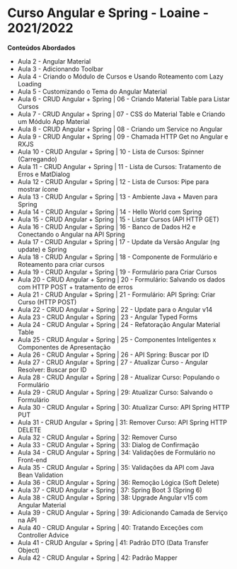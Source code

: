 # Curso Angular e Spring - Loaine - 2021/2022

**Conteúdos Abordados**

 - Aula 2 - Angular Material
 - Aula 3 - Adicionando Toolbar
 - Aula 4 - Criando o Módulo de Cursos e Usando Roteamento com Lazy Loading
 - Aula 5 - Customizando o Tema do Angular Material
 - Aula 6  - CRUD Angular + Spring | 06 - Criando Material Table para Listar Cursos
 - Aula 7  - CRUD Angular + Spring | 07 - CSS do Material Table e Criando um Módulo App Material
 - Aula 8  - CRUD Angular + Spring | 08 - Criando um Service no Angular
 - Aula 9  - CRUD Angular + Spring | 09 - Chamada HTTP Get no Angular e RXJS
 - Aula 10 - CRUD Angular + Spring | 10 - Lista de Cursos: Spinner (Carregando)
 - Aula 11 - CRUD Angular + Spring | 11 - Lista de Cursos: Tratamento de Erros e MatDialog
 - Aula 12 - CRUD Angular + Spring | 12 - Lista de Cursos: Pipe para mostrar ícone
 - Aula 13 - CRUD Angular + Spring | 13 - Ambiente Java + Maven para Spring
 - Aula 14 - CRUD Angular + Spring | 14 - Hello World com Spring
 - Aula 15 - CRUD Angular + Spring | 15 - Listar Cursos (API HTTP GET)
 - Aula 16 - CRUD Angular + Spring | 16 - Banco de Dados H2 e Conectando o Angular na API Spring
 - Aula 17 - CRUD Angular + Spring | 17 - Update da Versão Angular (ng update) e Spring
 - Aula 18 - CRUD Angular + Spring | 18 - Componente de Formulário e Roteamento para criar cursos
 - Aula 19 - CRUD Angular + Spring | 19 - Formulário para Criar Cursos
 - Aula 20 - CRUD Angular + Spring | 20 - Formulário: Salvando os dados com HTTP POST + tratamento de erros
 - Aula 21 - CRUD Angular + Spring | 21 - Formulário: API Spring: Criar Curso (HTTP POST)
 - Aula 22 - CRUD Angular + Spring | 22 - Update para o Angular v14
 - Aula 23 - CRUD Angular + Spring | 23 - Angular Typed Forms
 - Aula 24 - CRUD Angular + Spring | 24 - Refatoração Angular Material Table
 - Aula 25 - CRUD Angular + Spring | 25 - Componentes Inteligentes x Componentes de Apresentação
 - Aula 26 - CRUD Angular + Spring | 26 - API Spring: Buscar por ID
 - Aula 27 - CRUD Angular + Spring | 27 - Atualizar Curso - Angular Resolver: Buscar por ID
 - Aula 28 - CRUD Angular + Spring | 28 - Atualizar Curso: Populando o Formulário
 - Aula 29 - CRUD Angular + Spring | 29: Atualizar Curso: Salvando o Formulário
 - Aula 30 - CRUD Angular + Spring | 30: Atualizar Curso: API Spring HTTP PUT
 - Aula 31 - CRUD Angular + Spring | 31: Remover Curso: API Spring HTTP DELETE
 - Aula 32 - CRUD Angular + Spring | 32: Remover Curso
 - Aula 33 - CRUD Angular + Spring | 33: Dialog de Confirmação
 - Aula 34 - CRUD Angular + Spring | 34: Validações de Formulário no Front-end
 - Aula 35 - CRUD Angular + Spring | 35: Validações da API com Java Bean Validation
 - Aula 36 - CRUD Angular + Spring | 36: Remoção Lógica (Soft Delete)
 - Aula 37 - CRUD Angular + Spring | 37: Spring Boot 3 (Spring 6)
 - Aula 38 - CRUD Angular + Spring | 38: Upgrade Angular v15 com Angular Material
 - Aula 39 - CRUD Angular + Spring | 39: Adicionando Camada de Serviço na API
 - Aula 40 - CRUD Angular + Spring | 40: Tratando Exceções com Controller Advice
 - Aula 41 - CRUD Angular + Spring | 41: Padrão DTO (Data Transfer Object)
 - Aula 42 - CRUD Angular + Spring | 42: Padrão Mapper
 